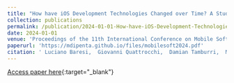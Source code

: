 ```yaml
---
title: "How have iOS Development Technologies Changed over Time? A Study in Open-Source"
collection: publications
permalink: /publication/2024-01-01-How-have-iOS-Development-Technologies-Changed-over-Time-A-Study-in-Open-Source
date: 2024-01-01
venue: 'Proceedings of the 11th International Conference on Mobile Software Engineering and Systems 2024 (Mobilesoft 2024), May 15-16, 2024, Lisbon, Portugal'
paperurl: 'https://mdipenta.github.io/files/mobilesoft2024.pdf'
citation: ' Luciano Baresi,  Giovanni Quattrocchi,  Damian Tamburri,  Massimiliano Di Penta, &quot;How have iOS Development Technologies Changed over Time? A Study in Open-Source.&quot; Proceedings of the 11th International Conference on Mobile Software Engineering and Systems 2024 (Mobilesoft 2024), May 15-16, 2024, Lisbon, Portugal, 2024.'
---
```

[Access paper here](https://mdipenta.github.io/files/mobilesoft2024.pdf){:target="_blank"}
